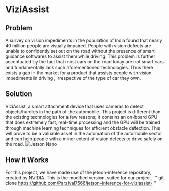 # ViziAssist
## Problem 
A survey on vision impediments in the population of India found that nearly 40 million people are visually impaired. People with vision defects are unable to confidently set out on the road without the presence of smart guidance softwares to assist them while driving. This problem is further accentuated by the fact that most cars on the road today are not smart cars and fundamentally lack such aforementioned technologies. Thus there exists a gap in the market for a product that assists people with vision impediments in driving , irrespective of the type of car they own.
## Solution
ViziAssist, a smart attachment device that uses cameras to detect objects/hurdles in the path of the automobile. This project is different than the existing technologies for a few reasons; it contains an on-board GPU that does extremely fast, real-time processing and the GPU will be trained through machine learning techniques for efficient obstacle detection. This will prove to be a valuable asset in the automation of the automobile sector and can help people with a minor extent of vision defects to drive safely on the road.
![Jetson Nano]([https://www.google.com/url?sa=i&url=https%3A%2F%2Fdeveloper.nvidia.com%2Fembedded%2Fjetson-nano-developer-kit&psig=AOvVaw3XMVDrJkctCYnnSJceY0bx&ust=1666417799896000&source=images&cd=vfe&ved=0CA0QjRxqFwoTCLjAyZ_Q8PoCFQAAAAAdAAAAABAF](https://developer.nvidia.com/sites/default/files/akamai/embedded/images/jetsonNano/JetsonNano-DevKit_Front-Top_Right_trimmed.jpg))
## How it Works
For this project, we have made use of the jetson-inference repository, created by NVIDIA. This is the modified version, suited for our project.
'''
git clone https://github.com/Parzival7566/jetson-inference-for-viziassist-
'''
